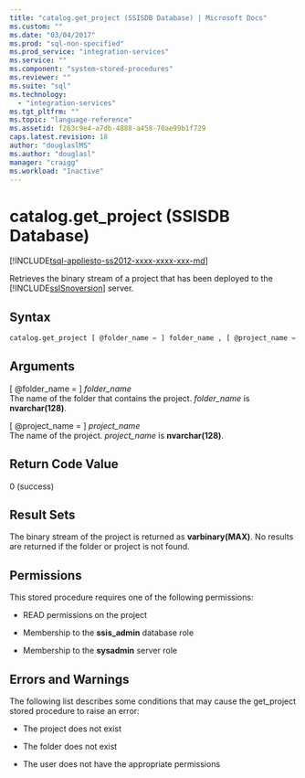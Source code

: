 ```yaml
---
title: "catalog.get_project (SSISDB Database) | Microsoft Docs"
ms.custom: ""
ms.date: "03/04/2017"
ms.prod: "sql-non-specified"
ms.prod_service: "integration-services"
ms.service: ""
ms.component: "system-stored-procedures"
ms.reviewer: ""
ms.suite: "sql"
ms.technology: 
  - "integration-services"
ms.tgt_pltfrm: ""
ms.topic: "language-reference"
ms.assetid: f263c9e4-a7db-4888-a458-70ae99b1f729
caps.latest.revision: 18
author: "douglaslMS"
ms.author: "douglasl"
manager: "craigg"
ms.workload: "Inactive"
---
```

# catalog.get_project (SSISDB Database)
[!INCLUDE[tsql-appliesto-ss2012-xxxx-xxxx-xxx-md](../../includes/tsql-appliesto-ss2012-xxxx-xxxx-xxx-md.md)]

  Retrieves the binary stream of a project that has been deployed to the [!INCLUDE[ssISnoversion](../../includes/ssisnoversion-md.md)] server.  
  
## Syntax  
  
```sql  
catalog.get_project [ @folder_name = ] folder_name , [ @project_name = ] project_name   
```  
  
## Arguments  
 [ @folder_name = ] *folder_name*  
 The name of the folder that contains the project. *folder_name* is **nvarchar(128)**.  
  
 [ @project_name = ] *project_name*  
 The name of the project. *project_name* is **nvarchar(128)**.  
  
## Return Code Value  
 0 (success)  
  
## Result Sets  
 The binary stream of the project is returned as **varbinary(MAX)**. No results are returned if the folder or project is not found.  
  
## Permissions  
 This stored procedure requires one of the following permissions:  
  
-   READ permissions on the project  
  
-   Membership to the **ssis_admin** database role  
  
-   Membership to the **sysadmin** server role  
  
## Errors and Warnings  
 The following list describes some conditions that may cause the get_project stored procedure to raise an error:  
  
-   The project does not exist  
  
-   The folder does not exist  
  
-   The user does not have the appropriate permissions  
  
  

